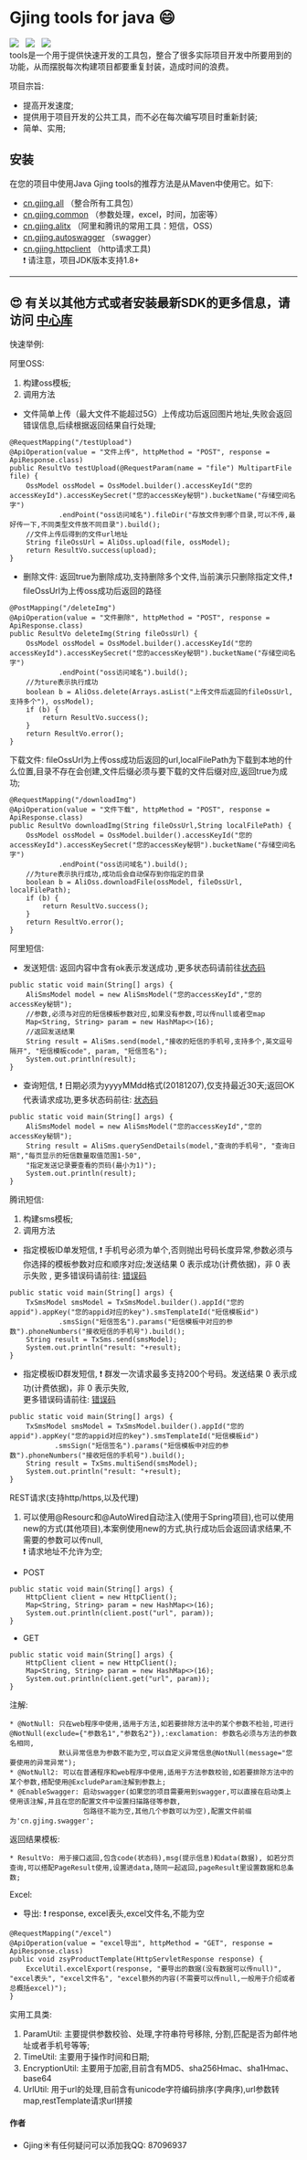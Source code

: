 # Gjing tools for java :smile:
![](https://img.shields.io/badge/version-1.1.0-green.svg) &nbsp; ![](https://img.shields.io/badge/author-Gjing-green.svg) &nbsp; ![](https://img.shields.io/badge/builder-success-green.svg)   
tools是一个用于提供快速开发的工具包，整合了很多实际项目开发中所要用到的功能，从而摆脱每次构建项目都要重复封装，造成时间的浪费。    
     
项目宗旨:   
* 提高开发速度;   
* 提供用于项目开发的公共工具，而不必在每次编写项目时重新封装;   
* 简单、实用;     
     
**安装**
---
在您的项目中使用Java Gjing tools的推荐方法是从Maven中使用它。如下:
* <a href="https://mvnrepository.com/artifact/cn.gjing/all/" title="整合包">cn.gjing.all</a> （整合所有工具包）
* <a href="https://mvnrepository.com/artifact/cn.gjing/common/" title="公用组件包">cn.gjing.common</a> （参数处理，excel，时间，加密等）
* <a href="https://mvnrepository.com/artifact/cn.gjing/alitx/" title="腾讯和阿里工具包">cn.gjing.alitx</a> （阿里和腾讯的常用工具：短信，OSS）
* <a href="https://mvnrepository.com/artifact/cn.gjing/autoswagger/" title="swagger包">cn.gjing.autoswagger</a> （swagger）
* <a href="https://mvnrepository.com/artifact/cn.gjing/httpclient/" title="http工具包">cn.gjing.httpclient</a> （http请求工具)   
 :exclamation: 请注意，项目JDK版本支持1.8+
---
:heart_eyes: 有关以其他方式或者安装最新SDK的更多信息，请访问 <a href='https://mvnrepository.com/artifact/cn.gjing/'>中心库</a>   
---
快速举例:   
   
阿里OSS:   
1. 构建oss模板;   
2. 调用方法   
* 文件简单上传（最大文件不能超过5G）上传成功后返回图片地址,失败会返回错误信息,后续根据返回结果自行处理;
```
@RequestMapping("/testUpload")
@ApiOperation(value = "文件上传", httpMethod = "POST", response = ApiResponse.class)
public ResultVo testUpload(@RequestParam(name = "file") MultipartFile file) {
    OssModel ossModel = OssModel.builder().accessKeyId("您的accessKeyId").accessKeySecret("您的accessKey秘钥").bucketName("存储空间名字")
            .endPoint("oss访问域名").fileDir("存放文件到哪个目录,可以不传,最好传一下,不同类型文件放不同目录").build();
    //文件上传后得到的文件url地址
    String fileOssUrl = AliOss.upload(file, ossModel);
    return ResultVo.success(upload);
}
```   
* 删除文件: 返回true为删除成功,支持删除多个文件,当前演示只删除指定文件,:exclamation: fileOssUrl为上传oss成功后返回的路径
```
@PostMapping("/deleteImg")
@ApiOperation(value = "文件删除", httpMethod = "POST", response = ApiResponse.class)
public ResultVo deleteImg(String fileOssUrl) {
    OssModel ossModel = OssModel.builder().accessKeyId("您的accessKeyId").accessKeySecret("您的accessKey秘钥").bucketName("存储空间名字")
            .endPoint("oss访问域名").build();
    //为ture表示执行成功
    boolean b = AliOss.delete(Arrays.asList("上传文件后返回的fileOssUrl,支持多个"), ossModel);
    if (b) {
        return ResultVo.success();
    }
    return ResultVo.error();
}
```   
下载文件: fileOssUrl为上传oss成功后返回的url,localFilePath为下载到本地的什么位置,目录不存在会创建,文件后缀必须与要下载的文件后缀对应,返回true为成功;
```
@RequestMapping("/downloadImg")
@ApiOperation(value = "文件下载", httpMethod = "POST", response = ApiResponse.class)
public ResultVo downloadImg(String fileOssUrl,String localFilePath) {
    OssModel ossModel = OssModel.builder().accessKeyId("您的accessKeyId").accessKeySecret("您的accessKey秘钥").bucketName("存储空间名字")
            .endPoint("oss访问域名").build();
    //为ture表示执行成功,成功后会自动保存到你指定的目录
    boolean b = AliOss.downloadFile(ossModel, fileOssUrl, localFilePath);
    if (b) {
        return ResultVo.success();
    }
    return ResultVo.error();
}
```
阿里短信:
* 发送短信: 返回内容中含有ok表示发送成功 ,更多状态码请前往<a href="https://help.aliyun.com/document_detail/101346.html?spm=a2c4g.11186623.2.14.633f56e06vZoyq">状态码</a>
```
public static void main(String[] args) {
    AliSmsModel model = new AliSmsModel("您的accessKeyId","您的accessKey秘钥");
    //参数,必须与对应的短信模板参数对应,如果没有参数,可以传null或者空map
    Map<String, String> param = new HashMap<>(16);
    //返回发送结果
    String result = AliSms.send(model,"接收的短信的手机号,支持多个,英文逗号隔开", "短信模板code", param, "短信签名");
    System.out.println(result);
}
```
* 查询短信, :exclamation: 日期必须为yyyyMMdd格式(20181207),仅支持最近30天;返回OK代表请求成功,更多状态码前往: <a href="https://help.aliyun.com/document_detail/101346.html?spm=a2c4g.11186623.2.13.450fbc454bQfCJ">状态码</a>
```
public static void main(String[] args) {
    AliSmsModel model = new AliSmsModel("您的accessKeyId","您的accessKey秘钥");
    String result = AliSms.querySendDetails(model,"查询的手机号", "查询日期","每页显示的短信数量取值范围1-50",
    "指定发送记录要查看的页码(最小为1)");
    System.out.println(result);
}
```
腾讯短信:   
1. 构建sms模板;   
2. 调用方法 
* 指定模板ID单发短信, :exclamation: 手机号必须为单个,否则抛出号码长度异常,参数必须与你选择的模板参数对应和顺序对应;发送结果 0 表示成功(计费依据)，非 0 表示失败 ,
  更多错误码请前往: <a href="https://cloud.tencent.com/document/product/382/3771">错误码</a>
```
public static void main(String[] args) {
    TxSmsModel smsModel = TxSmsModel.builder().appId("您的appid").appKey("您的appid对应的key").smsTemplateId("短信模板id")
            .smsSign("短信签名").params("短信模板中对应的参数").phoneNumbers("接收短信的手机号").build();
    String result = TxSms.send(smsModel);
    System.out.println("result: "+result);
}
```
* 指定模板ID群发短信, :exclamation: 群发一次请求最多支持200个号码。发送结果 0 表示成功(计费依据)，非 0 表示失败,   
  更多错误码请前往: <a href="https://cloud.tencent.com/document/product/382/3771">错误码</a>
```
public static void main(String[] args) {
    TxSmsModel smsModel = TxSmsModel.builder().appId("您的appid").appKey("您的appid对应的key").smsTemplateId("短信模板id")
           .smsSign("短信签名").params("短信模板中对应的参数").phoneNumbers("接收短信的手机号").build();
    String result = TxSms.multiSend(smsModel);
    System.out.println("result: "+result);
}
```
REST请求(支持http/https,以及代理)   
1. 可以使用@Resourc和@AutoWired自动注入(使用于Spring项目),也可以使用new的方式(其他项目),本案例使用new的方式,执行成功后会返回请求结果,不需要的参数可以传null,   
    :exclamation: 请求地址不允许为空;
* POST
```
public static void main(String[] args) {
    HttpClient client = new HttpClient();
    Map<String, String> param = new HashMap<>(16);
    System.out.println(client.post("url", param));
}
```
* GET
```
public static void main(String[] args) {
    HttpClient client = new HttpClient();
    Map<String, String> param = new HashMap<>(16);
    System.out.println(client.get("url", param));
}
```
注解:    
```
* @NotNull: 只在web程序中使用,适用于方法,如若要排除方法中的某个参数不检验,可进行@NotNull(exclude={"参数名1","参数名2"}),:exclamation: 参数名必须与方法的参数名相同,   
            默认异常信息为参数不能为空,可以自定义异常信息@NotNull(message="您要使用的异常异常");
* @NotNull2: 可以在普通程序和web程序中使用,适用于方法参数校验,如若要排除方法中的某个参数,搭配使用@ExcludeParam注解到参数上;   
* @EnableSwagger: 启动swagger(如果您的项目需要用到swagger,可以直接在启动类上使用该注解,并且在您的配置文件中设置扫描路径等参数,
                  包路径不能为空,其他几个参数可以为空),配置文件前缀为'cn.gjing.swagger';
```  
返回结果模板:   
```
* ResultVo: 用于接口返回,包含code(状态码),msg(提示信息)和data(数据), 如若分页查询,可以搭配PageResult使用,设置进data,随同一起返回,pageResult里设置数据和总条数;   
```
Excel:   
* 导出: :exclamation: response, excel表头,excel文件名,不能为空 
```
@RequestMapping("/excel")
@ApiOperation(value = "excel导出", httpMethod = "GET", response = ApiResponse.class)
public void zsyProductTemplate(HttpServletResponse response) {
    ExcelUtil.excelExport(response, "要导出的数据(没有数据可以传null)", "excel表头", "excel文件名", "excel额外的内容(不需要可以传null,一般用于介绍或者总概括excel)");
}
```
实用工具类:   
1. ParamUtil: 主要提供参数校验、处理,字符串符号移除, 分割,匹配是否为邮件地址或者手机号等等;
2. TimeUtil: 主要用于操作时间和日期;
3. EncryptionUtil: 主要用于加密,目前含有MD5、sha256Hmac、sha1Hmac、base64
4. UrlUtil: 用于url的处理,目前含有unicode字符编码排序(字典序),url参数转map,restTemplate请求url拼接
#### **作者**
* Gjing:sunny:有任何疑问可以添加我QQ: 87096937
